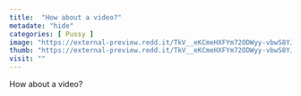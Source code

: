 ```yaml
---
title:  "How about a video?"
metadate: "hide"
categories: [ Pussy ]
image: "https://external-preview.redd.it/TkV__eKCmeHXFYm72ODWyy-vbwS8YJD3ihGW_VjqhbY.jpg?auto=webp&s=810f50f8a4ef85bdd64c9d9e26dff0139fec954d"
thumb: "https://external-preview.redd.it/TkV__eKCmeHXFYm72ODWyy-vbwS8YJD3ihGW_VjqhbY.jpg?width=320&crop=smart&auto=webp&s=a20af2a7602687ea4d33fad965177d3af51fa591"
visit: ""
---
```

How about a video?
